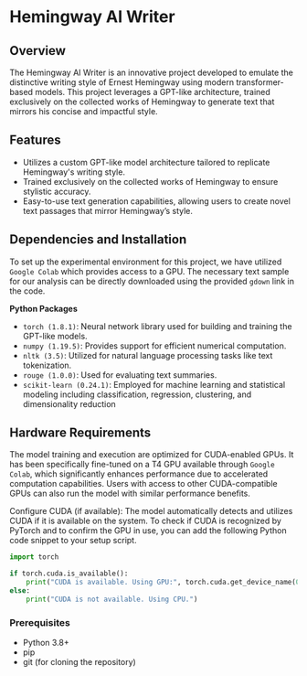 # Hemingway AI Writer

## Overview
The Hemingway AI Writer is an innovative project developed to emulate the distinctive writing style of Ernest Hemingway using modern transformer-based models. This project leverages a GPT-like architecture, trained exclusively on the collected works of Hemingway to generate text that mirrors his concise and impactful style.

## Features
- Utilizes a custom GPT-like model architecture tailored to replicate Hemingway's writing style.
- Trained exclusively on the collected works of Hemingway to ensure stylistic accuracy.
- Easy-to-use text generation capabilities, allowing users to create novel text passages that mirror Hemingway’s style.


## Dependencies and Installation

To set up the experimental environment for this project, we have utilized `Google Colab` which provides access to a GPU. The necessary text sample for our analysis can be directly downloaded using the provided `gdown` link in the code. 

**Python Packages**
- `torch (1.8.1)`: Neural network library used for building and training the GPT-like models.
- `numpy (1.19.5)`: Provides support for efficient numerical computation.
- `nltk (3.5)`: Utilized for natural language processing tasks like text tokenization.
- `rouge (1.0.0)`: Used for evaluating text summaries.
- `scikit-learn (0.24.1)`: Employed for machine learning and statistical modeling including classification, regression, clustering, and dimensionality reduction

## Hardware Requirements
The model training and execution are optimized for CUDA-enabled GPUs. It has been specifically fine-tuned on a T4 GPU available through `Google Colab`, which significantly enhances performance due to accelerated computation capabilities. Users with access to other CUDA-compatible GPUs can also run the model with similar performance benefits.

Configure CUDA (if available): The model automatically detects and utilizes CUDA if it is available on the system. To check if CUDA is recognized by PyTorch and to confirm the GPU in use, you can add the following Python code snippet to your setup script.

```python
import torch

if torch.cuda.is_available():
    print("CUDA is available. Using GPU:", torch.cuda.get_device_name(0))
else:
    print("CUDA is not available. Using CPU.")
```
  
### Prerequisites
- Python 3.8+
- pip
- git (for cloning the repository)


